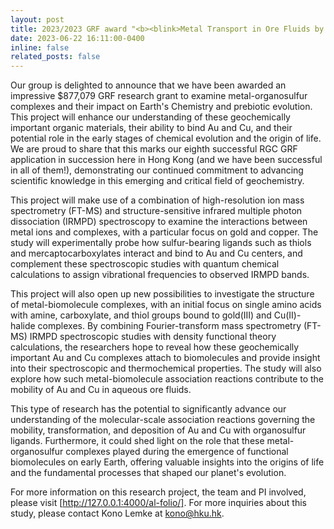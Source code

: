 ```yaml
---
layout: post
title: 2023/2023 GRF award "<b><blink>Metal Transport in Ore Fluids by Organic Matter</b>" 
date: 2023-06-22 16:11:00-0400
inline: false
related_posts: false
---
```


Our group is delighted to announce that we have been awarded an impressive $877,079 GRF research grant to examine metal-organosulfur complexes and their impact on Earth's Chemistry and prebiotic evolution. This project will enhance our understanding of these geochemically important organic materials, their ability to bind Au and Cu, and their potential role in the early stages of chemical evolution and the origin of life. We are proud to share that this marks our eighth successful RGC GRF application in succession here in Hong Kong (and we have been successful in all of them!), demonstrating our continued commitment to advancing scientific knowledge in this emerging and critical field of geochemistry.

This project will make use of a combination of high-resolution ion mass spectrometry (FT-MS) and structure-sensitive infrared multiple photon dissociation (IRMPD) spectroscopy to examine the interactions between metal ions and complexes, with a particular focus on gold and copper. The study will experimentally probe how sulfur-bearing ligands such as thiols and mercaptocarboxylates interact and bind to Au and Cu centers, and complement these spectroscopic studies with quantum chemical calculations to assign vibrational frequencies to observed IRMPD bands.

This project will also open up new possibilities to investigate the structure of metal-biomolecule complexes, with an initial focus on single amino acids with amine, carboxylate, and thiol groups bound to gold(III) and Cu(II)-halide complexes. By combining Fourier-transform mass spectrometry (FT-MS) IRMPD spectroscopic studies with density functional theory calculations, the researchers hope to reveal how these geochemically important Au and Cu complexes attach to biomolecules and provide insight into their spectroscopic and thermochemical properties. The study will also explore how such metal-biomolecule association reactions contribute to the mobility of Au and Cu in aqueous ore fluids.

This type of research has the potential to significantly advance our understanding of the molecular-scale association reactions governing the mobility, transformation, and deposition of Au and Cu with organosulfur ligands. Furthermore, it could shed light on the role that these metal-organosulfur complexes played during the emergence of functional biomolecules on early Earth, offering valuable insights into the origins of life and the fundamental processes that shaped our planet's evolution.

For more information on this research project, the team and PI involved, please visit [http://127.0.0.1:4000/al-folio/]. For more inquiries about this study, please contact Kono Lemke at kono@hku.hk.

